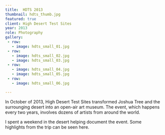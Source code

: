 ```yaml
---
title:  HDTS 2013
thumbnail: hdts_thumb.jpg
featured: true
client: High Desert Test Sites
year: 2013
role: Photography
gallery:
 - row:
   - image: hdts_small_01.jpg
 - row:
   - image: hdts_small_02.jpg
   - image: hdts_small_03.jpg
 - row:
   - image: hdts_small_04.jpg
   - image: hdts_small_05.jpg
 - row:
   - image: hdts_small_06.jpg

---
```


In October of 2013, High Desert Test Sites transformed Joshua Tree and the surrounging desert into an open-air art museum. The event, which happens every two years, involves dozens of artists from around the world.

I spent a weekend in the desert helping document the event. Some highlights from the trip can be seen here.
